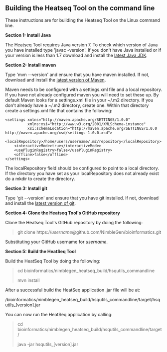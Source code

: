 Building the Heatseq Tool on the command line
-------------------------

These instructions are for building the Heatseq Tool on the Linux command line.

**Section 1: Install Java**

The Heatseq Tool requires Java version 7.  To check which version of Java you have installed type 'javac -version'.  If you don't have Java installed or if your version is less than 1.7 download and install the [latest Java JDK](http://www.oracle.com/technetwork/java/javase/downloads/jdk7-downloads-1880260.html).

**Section 2: Install maven**

Type 'mvn --version' and ensure that you have maven installed.  If not, download and install the [latest version of Maven](http://maven.apache.org/download.cgi).

Maven needs to be configured with a settings.xml file and a local repository.  If you have not already configured maven you will need to set these up.  By default Maven looks for a settings.xml file in your ~/.m2 directory.  If you don't already have a ~/.m2 directory, create one.  Within that directory create a settings.xml file that contains the following:

```
<settings xmlns="http://maven.apache.org/SETTINGS/1.0.0"
          xmlns:xsi="http://www.w3.org/2001/XMLSchema-instance"
          xsi:schemaLocation="http://maven.apache.org/SETTINGS/1.0.0 http://maven.apache.org/xsd/settings-1.0.0.xsd">
    <localRepository>/home/users/username/.m2/repository</localRepository>
    <interactiveMode>true</interactiveMode>
    <usePluginRegistry>false</usePluginRegistry>
    <offline>false</offline>
</settings>
```

The localRepository field should be configured to point to a local directory.  If the directory you have set as your localRepository does not already exist do a mkdir to create the directory.

**Section 3: Install git**

Type 'git --version' and ensure that you have git installed.  If not, download and install the [latest version of git](http://git-scm.com/downloads).


**Section 4: Clone the Heatseq Tool's GitHub repository**

Clone the Heatseq Tool's GitHub repository by doing the following:

>git clone https://<i>username</i>@github.com/NimbleGen/bioinformatics.git

Substituting your GitHub username for <i>username</i>.

**Section 5: Build the HeatSeq Tool**

Build the HeatSeq Tool by doing the following:

>cd bioinformatics/nimblegen_heatseq_build/hsqutils_commandline<br>
>
>mvn install

After a successful build the HeatSeq application .jar file will be at:

/bioinformatics/nimblegen_heatseq_build/hsqutils_commandline/target/hsqutils_[version].jar 

You can now run the HeatSeq application by calling:
>cd bioinformatics/nimblegen_heatseq_build/hsqutils_commandline/target/<br>
>
>java -jar hsqutils_[version].jar





